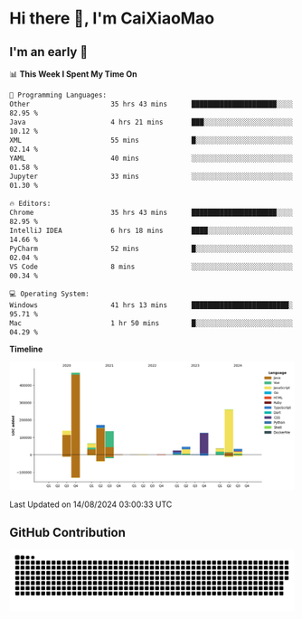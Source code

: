 # Hi there 👋, I'm CaiXiaoMao

## I'm an early 🐤
<!--START_SECTION:waka-->
📊 **This Week I Spent My Time On** 

```text
💬 Programming Languages: 
Other                    35 hrs 43 mins      █████████████████████░░░░   82.95 % 
Java                     4 hrs 21 mins       ███░░░░░░░░░░░░░░░░░░░░░░   10.12 % 
XML                      55 mins             █░░░░░░░░░░░░░░░░░░░░░░░░   02.14 % 
YAML                     40 mins             ░░░░░░░░░░░░░░░░░░░░░░░░░   01.58 % 
Jupyter                  33 mins             ░░░░░░░░░░░░░░░░░░░░░░░░░   01.30 % 

🔥 Editors: 
Chrome                   35 hrs 43 mins      █████████████████████░░░░   82.95 % 
IntelliJ IDEA            6 hrs 18 mins       ████░░░░░░░░░░░░░░░░░░░░░   14.66 % 
PyCharm                  52 mins             █░░░░░░░░░░░░░░░░░░░░░░░░   02.04 % 
VS Code                  8 mins              ░░░░░░░░░░░░░░░░░░░░░░░░░   00.34 % 

💻 Operating System: 
Windows                  41 hrs 13 mins      ████████████████████████░   95.71 % 
Mac                      1 hr 50 mins        █░░░░░░░░░░░░░░░░░░░░░░░░   04.29 % 
```

**Timeline**

![Lines of Code chart](https://raw.githubusercontent.com/caixiaomao/caixiaomao/main/assets/bar_graph.png)


 Last Updated on 14/08/2024 03:00:33 UTC
<!--END_SECTION:waka-->

## GitHub Contribution
<picture>
  <source media="(prefers-color-scheme: dark)" srcset="/dist/snake/github-contribution-grid-snake-dark.svg" />
  <source media="(prefers-color-scheme: light)" srcset="/dist/snake/github-contribution-grid-snake.svg" />
  <img alt="github contribution grid snake animation" src="/dist/snake/github-contribution-grid-snake.svg" />
</picture>
